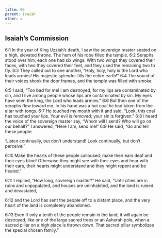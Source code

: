 ```yaml
---
title: 06
parent: Isaiah
other: x
---
```


## Isaiah’s Commission

<a name="6:1">6:1</a> In the year of King Uzziah’s death, I saw the sovereign master seated on a high, elevated throne. The hem of his robe filled the temple. <a name="6:2">6:2</a> Seraphs stood over him; each one had six wings. With two wings they covered their faces, with two they covered their feet, and they used the remaining two to fly. <a name="6:3">6:3</a> They called out to one another, “Holy, holy, holy is the Lord who leads armies! His majestic splendor fills the entire earth!” <a name="6:4">6:4</a> The sound of their voices shook the door frames, and the temple was filled with smoke.

<a name="6:5">6:5</a> I said, “Too bad for me! I am destroyed, for my lips are contaminated by sin, and I live among people whose lips are contaminated by sin. My eyes have seen the king, the Lord who leads armies.” <a name="6:6">6:6</a> But then one of the seraphs flew toward me. In his hand was a hot coal he had taken from the altar with tongs. <a name="6:7">6:7</a> He touched my mouth with it and said, “Look, this coal has touched your lips. Your evil is removed; your sin is forgiven.” <a name="6:8">6:8</a> I heard the voice of the sovereign master say, “Whom will I send? Who will go on our behalf?” I answered, “Here I am, send me!” <a name="6:9">6:9</a> He said, “Go and tell these people:

‘Listen continually, but don’t understand!
Look continually, but don’t perceive!’

<a name="6:10">6:10</a> Make the hearts of these people calloused;
make their ears deaf and their eyes blind!
Otherwise they might see with their eyes and hear with their ears,
their hearts might understand and they might repent and be healed.”

<a name="6:11">6:11</a> I replied, “How long, sovereign master?” He said,
“Until cities are in ruins and unpopulated,
and houses are uninhabited,
and the land is ruined and devastated,

<a name="6:12">6:12</a> and the Lord has sent the people off to a distant place,
and the very heart of the land is completely abandoned.

<a name="6:13">6:13</a> Even if only a tenth of the people remain in the land, it will again be destroyed, like one of the large sacred trees or an Asherah pole, when a sacred pillar on a high place is thrown down. That sacred pillar symbolizes the special chosen family.”